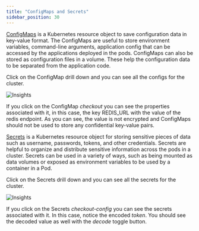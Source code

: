 ```yaml
---
title: "ConfigMaps and Secrets"
sidebar_position: 30
---
```


[ConfigMaps](https://kubernetes.io/docs/concepts/configuration/configmap/) is a Kubernetes resource object to save configuration data in key-value format. The ConfigMaps are useful to store environment variables, command-line arguments, application config that can be accessed by the applications deployed in the pods. ConfigMaps can also be stored as configuration files in a volume. These help the configuration data to be separated from the application code.

Click on the ConfigMap drill down and you can see all the configs for the cluster.

![Insights](/img/resource-view/config-configMap.jpg)

If you click on the ConfigMap <i>checkout</i> you can see the properties associated with it, in this case, the key REDIS_URL with the value of the redis endpoint. As you can see, the value is not encrypted and ConfigMaps should not be used to store any confidential key-value pairs.

[Secrets](https://kubernetes.io/docs/concepts/configuration/secret/) is a Kubernetes resource object for storing sensitive pieces of data such as username, passwords, tokens, and other credentials. Secrets are helpful to organize and distribute sensitive information across the pods in a cluster. Secrets can be used in a variety of ways, such as being mounted as data volumes or exposed as environment variables to be used by a container in a Pod.

Click on the Secrets drill down and you can see all the secrets for the cluster.

![Insights](/img/resource-view/config-secrets.jpg)

If you click on the Secrets <i>checkout-config</i> you can see the secrets associated with it. In this case, notice the encoded <i>token</i>. You should see the decoded value as well with the <i>decode</i> toggle button.
